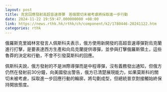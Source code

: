 ```yaml
---
layout: post
title: 克宮回應發射高超音速導彈　若俄關切未被考慮將採取進一步行動
date: 2024-11-22 19:59:47.000000000 +08:00
link: https://news.rthk.hk/rthk/ch/component/k2/1780446-20241122.htm
categories: rthk
---
```


俄羅斯克里姆林宮發言人佩斯科夫表示，俄方使用新開發的高超音速導彈對烏克蘭進行打擊，是要表達西方生產和向烏克蘭提供導彈，並參與打擊俄羅斯領土，這些魯莽的決定和行動，不會不引發莫斯科的回應。

佩斯科夫說，俄方發射的不是洲際導彈而是中程導彈，沒有義務發出通知，但俄方仍然在發射前30分鐘，向美國發出警告，俄方已清楚展現能力，如果莫斯科的關切未被考慮，採取進一步回應行動的輪廓，將勾劃成型，但總統普京對接觸始終保持開放態度。
